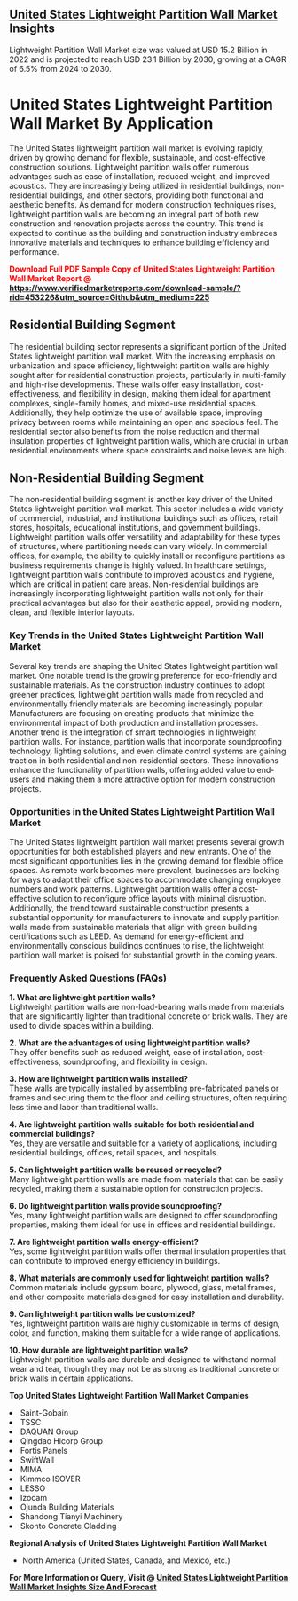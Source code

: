 <h2><a href="https://www.verifiedmarketreports.com/download-sample/?rid=453226&amp;utm_source=Github&amp;utm_medium=225" target="_blank">United States Lightweight Partition Wall Market</a> Insights</h2><p>Lightweight Partition Wall Market size was valued at USD 15.2 Billion in 2022 and is projected to reach USD 23.1 Billion by 2030, growing at a CAGR of 6.5% from 2024 to 2030.</p><p><div> <h1>United States Lightweight Partition Wall Market By Application</h1> <p>The United States lightweight partition wall market is evolving rapidly, driven by growing demand for flexible, sustainable, and cost-effective construction solutions. Lightweight partition walls offer numerous advantages such as ease of installation, reduced weight, and improved acoustics. They are increasingly being utilized in residential buildings, non-residential buildings, and other sectors, providing both functional and aesthetic benefits. As demand for modern construction techniques rises, lightweight partition walls are becoming an integral part of both new construction and renovation projects across the country. This trend is expected to continue as the building and construction industry embraces innovative materials and techniques to enhance building efficiency and performance. <strong><p><span class=""><span style="color: #ff0000;"><strong>Download Full PDF Sample Copy of United States Lightweight Partition Wall Market Report</strong> @ </span><a href="https://www.verifiedmarketreports.com/download-sample/?rid=453226&amp;utm_source=Github&amp;utm_medium=225" target="_blank">https://www.verifiedmarketreports.com/download-sample/?rid=453226&amp;utm_source=Github&amp;utm_medium=225</a></span></p></strong></p> <h2>Residential Building Segment</h2> <p>The residential building sector represents a significant portion of the United States lightweight partition wall market. With the increasing emphasis on urbanization and space efficiency, lightweight partition walls are highly sought after for residential construction projects, particularly in multi-family and high-rise developments. These walls offer easy installation, cost-effectiveness, and flexibility in design, making them ideal for apartment complexes, single-family homes, and mixed-use residential spaces. Additionally, they help optimize the use of available space, improving privacy between rooms while maintaining an open and spacious feel. The residential sector also benefits from the noise reduction and thermal insulation properties of lightweight partition walls, which are crucial in urban residential environments where space constraints and noise levels are high.</p> <h2>Non-Residential Building Segment</h2> <p>The non-residential building segment is another key driver of the United States lightweight partition wall market. This sector includes a wide variety of commercial, industrial, and institutional buildings such as offices, retail stores, hospitals, educational institutions, and government buildings. Lightweight partition walls offer versatility and adaptability for these types of structures, where partitioning needs can vary widely. In commercial offices, for example, the ability to quickly install or reconfigure partitions as business requirements change is highly valued. In healthcare settings, lightweight partition walls contribute to improved acoustics and hygiene, which are critical in patient care areas. Non-residential buildings are increasingly incorporating lightweight partition walls not only for their practical advantages but also for their aesthetic appeal, providing modern, clean, and flexible interior layouts.</p> <h3>Key Trends in the United States Lightweight Partition Wall Market</h3> <p>Several key trends are shaping the United States lightweight partition wall market. One notable trend is the growing preference for eco-friendly and sustainable materials. As the construction industry continues to adopt greener practices, lightweight partition walls made from recycled and environmentally friendly materials are becoming increasingly popular. Manufacturers are focusing on creating products that minimize the environmental impact of both production and installation processes. Another trend is the integration of smart technologies in lightweight partition walls. For instance, partition walls that incorporate soundproofing technology, lighting solutions, and even climate control systems are gaining traction in both residential and non-residential sectors. These innovations enhance the functionality of partition walls, offering added value to end-users and making them a more attractive option for modern construction projects.</p> <h3>Opportunities in the United States Lightweight Partition Wall Market</h3> <p>The United States lightweight partition wall market presents several growth opportunities for both established players and new entrants. One of the most significant opportunities lies in the growing demand for flexible office spaces. As remote work becomes more prevalent, businesses are looking for ways to adapt their office spaces to accommodate changing employee numbers and work patterns. Lightweight partition walls offer a cost-effective solution to reconfigure office layouts with minimal disruption. Additionally, the trend toward sustainable construction presents a substantial opportunity for manufacturers to innovate and supply partition walls made from sustainable materials that align with green building certifications such as LEED. As demand for energy-efficient and environmentally conscious buildings continues to rise, the lightweight partition wall market is poised for substantial growth in the coming years.</p> <h3>Frequently Asked Questions (FAQs)</h3> <p><strong>1. What are lightweight partition walls?</strong><br> Lightweight partition walls are non-load-bearing walls made from materials that are significantly lighter than traditional concrete or brick walls. They are used to divide spaces within a building.</p> <p><strong>2. What are the advantages of using lightweight partition walls?</strong><br> They offer benefits such as reduced weight, ease of installation, cost-effectiveness, soundproofing, and flexibility in design.</p> <p><strong>3. How are lightweight partition walls installed?</strong><br> These walls are typically installed by assembling pre-fabricated panels or frames and securing them to the floor and ceiling structures, often requiring less time and labor than traditional walls.</p> <p><strong>4. Are lightweight partition walls suitable for both residential and commercial buildings?</strong><br> Yes, they are versatile and suitable for a variety of applications, including residential buildings, offices, retail spaces, and hospitals.</p> <p><strong>5. Can lightweight partition walls be reused or recycled?</strong><br> Many lightweight partition walls are made from materials that can be easily recycled, making them a sustainable option for construction projects.</p> <p><strong>6. Do lightweight partition walls provide soundproofing?</strong><br> Yes, many lightweight partition walls are designed to offer soundproofing properties, making them ideal for use in offices and residential buildings.</p> <p><strong>7. Are lightweight partition walls energy-efficient?</strong><br> Yes, some lightweight partition walls offer thermal insulation properties that can contribute to improved energy efficiency in buildings.</p> <p><strong>8. What materials are commonly used for lightweight partition walls?</strong><br> Common materials include gypsum board, plywood, glass, metal frames, and other composite materials designed for easy installation and durability.</p> <p><strong>9. Can lightweight partition walls be customized?</strong><br> Yes, lightweight partition walls are highly customizable in terms of design, color, and function, making them suitable for a wide range of applications.</p> <p><strong>10. How durable are lightweight partition walls?</strong><br> Lightweight partition walls are durable and designed to withstand normal wear and tear, though they may not be as strong as traditional concrete or brick walls in certain applications.</p> </div></p><p><strong>Top United States Lightweight Partition Wall Market Companies</strong></p><div data-test-id=""><p><li>Saint-Gobain</li><li> TSSC</li><li> DAQUAN Group</li><li> Qingdao Hicorp Group</li><li> Fortis Panels</li><li> SwiftWall</li><li> MIMA</li><li> Kimmco ISOVER</li><li> LESSO</li><li> Izocam</li><li> Ojunda Building Materials</li><li> Shandong Tianyi Machinery</li><li> Skonto Concrete Cladding</li></p><div><strong>Regional Analysis of&nbsp;United States Lightweight Partition Wall Market</strong></div><ul><li dir="ltr"><p dir="ltr">North America&nbsp;(United States, Canada, and Mexico, etc.)</p></li></ul><p><strong>For More Information or Query, Visit @&nbsp;</strong><strong><a href="https://www.verifiedmarketreports.com/product/lightweight-partition-wall-market/?utm_source=Github&amp;utm_medium=225" target="_blank">United States Lightweight Partition Wall Market Insights Size And Forecast</a></strong></p></div>
